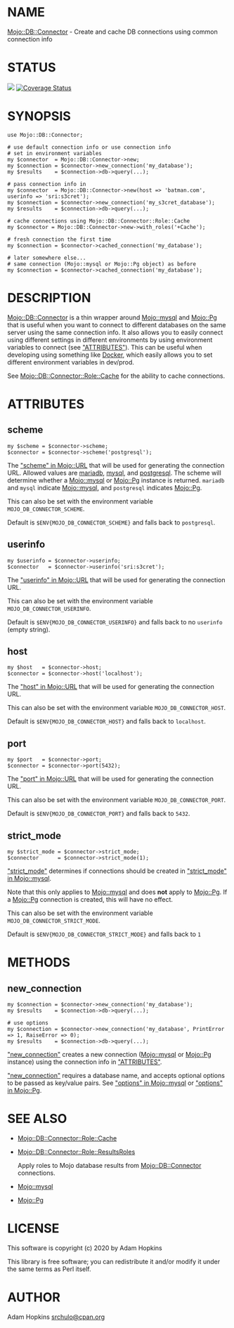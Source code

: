 # NAME

[Mojo::DB::Connector](https://metacpan.org/pod/Mojo::DB::Connector) - Create and cache DB connections using common connection info

# STATUS

<div>
    <a href="https://travis-ci.org/srchulo/Mojo-DB-Connector"><img src="https://travis-ci.org/srchulo/Mojo-DB-Connector.svg?branch=master"></a> <a href='https://coveralls.io/github/srchulo/Mojo-DB-Connector?branch=master'><img src='https://coveralls.io/repos/github/srchulo/Mojo-DB-Connector/badge.svg?branch=master' alt='Coverage Status' /></a>
</div>

# SYNOPSIS

    use Mojo::DB::Connector;

    # use default connection info or use connection info
    # set in environment variables
    my $connector  = Mojo::DB::Connector->new;
    my $connection = $connector->new_connection('my_database');
    my $results    = $connection->db->query(...);

    # pass connection info in
    my $connector  = Mojo::DB::Connector->new(host => 'batman.com', userinfo => 'sri:s3cret');
    my $connection = $connector->new_connection('my_s3cret_database');
    my $results    = $connection->db->query(...);

    # cache connections using Mojo::DB::Connector::Role::Cache
    my $connector = Mojo::DB::Connector->new->with_roles('+Cache');

    # fresh connection the first time
    my $connection = $connector->cached_connection('my_database');

    # later somewhere else...
    # same connection (Mojo::mysql or Mojo::Pg object) as before
    my $connection = $connector->cached_connection('my_database');

# DESCRIPTION

[Mojo::DB::Connector](https://metacpan.org/pod/Mojo::DB::Connector) is a thin wrapper around [Mojo::mysql](https://metacpan.org/pod/Mojo::mysql) and [Mojo::Pg](https://metacpan.org/pod/Mojo::Pg) that is
useful when you want to connect to different databases on the same server using the same
connection info. It also allows you to easily connect using different settings in
different environments by using environment variables to connect (see ["ATTRIBUTES"](#attributes)).
This can be useful when developing using something like [Docker](https://www.docker.com/),
which easily allows you to set different environment variables in dev/prod.

See [Mojo::DB::Connector::Role::Cache](https://metacpan.org/pod/Mojo::DB::Connector::Role::Cache) for the ability to cache connections.

# ATTRIBUTES

## scheme

    my $scheme = $connector->scheme;
    $connector = $connector->scheme('postgresql');

The ["scheme" in Mojo::URL](https://metacpan.org/pod/Mojo::URL#scheme) that will be used for generating the connection URL.
Allowed values are [mariadb](https://metacpan.org/pod/DBD::MariaDB), [mysql](https://metacpan.org/pod/DBD::mysql), and [postgresql](https://metacpan.org/pod/DBD::Pg). The scheme
will determine whether a [Mojo::mysql](https://metacpan.org/pod/Mojo::mysql) or [Mojo::Pg](https://metacpan.org/pod/Mojo::Pg) instance is returned. `mariadb` and `mysql`
indicate [Mojo::mysql](https://metacpan.org/pod/Mojo::mysql), and `postgresql` indicates [Mojo::Pg](https://metacpan.org/pod/Mojo::Pg).

This can also be set with the environment variable `MOJO_DB_CONNECTOR_SCHEME`.

Default is `$ENV{MOJO_DB_CONNECTOR_SCHEME}` and falls back to `postgresql`.

## userinfo

    my $userinfo = $connector->userinfo;
    $connector   = $connector->userinfo('sri:s3cret');

The ["userinfo" in Mojo::URL](https://metacpan.org/pod/Mojo::URL#userinfo) that will be used for generating the connection URL.

This can also be set with the environment variable `MOJO_DB_CONNECTOR_USERINFO`.

Default is `$ENV{MOJO_DB_CONNECTOR_USERINFO}` and falls back to no `userinfo` (empty string).

## host

    my $host   = $connector->host;
    $connector = $connector->host('localhost');

The ["host" in Mojo::URL](https://metacpan.org/pod/Mojo::URL#host) that will be used for generating the connection URL.

This can also be set with the environment variable `MOJO_DB_CONNECTOR_HOST`.

Default is `$ENV{MOJO_DB_CONNECTOR_HOST}` and falls back to `localhost`.

## port

    my $port   = $connector->port;
    $connector = $connector->port(5432);

The ["port" in Mojo::URL](https://metacpan.org/pod/Mojo::URL#port) that will be used for generating the connection URL.

This can also be set with the environment variable `MOJO_DB_CONNECTOR_PORT`.

Default is `$ENV{MOJO_DB_CONNECTOR_PORT}` and falls back to `5432`.

## strict\_mode

    my $strict_mode = $connector->strict_mode;
    $connector      = $connector->strict_mode(1);

["strict\_mode"](#strict_mode) determines if connections should be created in ["strict\_mode" in Mojo::mysql](https://metacpan.org/pod/Mojo::mysql#strict_mode).

Note that this only applies to [Mojo::mysql](https://metacpan.org/pod/Mojo::mysql) and does **not** apply to [Mojo::Pg](https://metacpan.org/pod/Mojo::Pg).
If a [Mojo::Pg](https://metacpan.org/pod/Mojo::Pg) connection is created, this will have no effect.

This can also be set with the environment variable `MOJO_DB_CONNECTOR_STRICT_MODE`.

Default is `$ENV{MOJO_DB_CONNECTOR_STRICT_MODE}` and falls back to `1`

# METHODS

## new\_connection

    my $connection = $connector->new_connection('my_database');
    my $results    = $connection->db->query(...);

    # use options
    my $connection = $connector->new_connection('my_database', PrintError => 1, RaiseError => 0);
    my $results    = $connection->db->query(...);

["new\_connection"](#new_connection) creates a new connection ([Mojo::mysql](https://metacpan.org/pod/Mojo::mysql) or [Mojo::Pg](https://metacpan.org/pod/Mojo::Pg) instance) using
the connection info in ["ATTRIBUTES"](#attributes).

["new\_connection"](#new_connection) requires a database name, and accepts optional options to be passed as
key/value pairs. See ["options" in Mojo::mysql](https://metacpan.org/pod/Mojo::mysql#options) or ["options" in Mojo::Pg](https://metacpan.org/pod/Mojo::Pg#options).

# SEE ALSO

- [Mojo::DB::Connector::Role::Cache](https://metacpan.org/pod/Mojo::DB::Connector::Role::Cache)
- [Mojo::DB::Connector::Role::ResultsRoles](https://metacpan.org/pod/Mojo::DB::Connector::Role::ResultsRoles)

    Apply roles to Mojo database results from [Mojo::DB::Connector](https://metacpan.org/pod/Mojo::DB::Connector) connections.

- [Mojo::mysql](https://metacpan.org/pod/Mojo::mysql)
- [Mojo::Pg](https://metacpan.org/pod/Mojo::Pg)

# LICENSE

This software is copyright (c) 2020 by Adam Hopkins

This library is free software; you can redistribute it and/or modify it under the same terms as Perl itself.

# AUTHOR

Adam Hopkins <srchulo@cpan.org>

